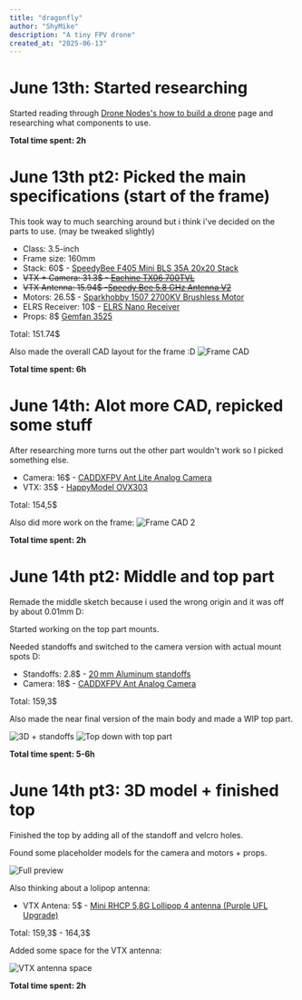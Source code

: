 ```yaml
---
title: "dragonfly"
author: "ShyMike"
description: "A tiny FPV drone"
created_at: "2025-06-13"
---
```


# June 13th: Started researching

Started reading through [Drone Nodes's how to build a drone](https://dronenodes.com/how-to-build-a-drone) page and researching what components to use.

**Total time spent: 2h**

# June 13th pt2: Picked the main specifications (start of the frame)

This took way to much searching around but i think i've decided on the parts to use. (may be tweaked slightly)

* Class: 3.5-inch
* Frame size: 160mm
* Stack: 60$ - [SpeedyBee F405 Mini BLS 35A 20x20 Stack](https://www.speedybee.com/speedybee-f405-mini-bls-35a-20x20-stack)
* ~~VTX + Camera: 31.3$ - [Eachine TX06 700TVL](https://www.eachine.com/Eachine-TX06-700TVL-FOV-130-Degree-5_8Ghz-40CH-Smart-Audio-Mini-FPV-Camera-AIO-Transmitter-For-RC-Dr-p-1418.html)~~
* ~~VTX Antenna: 15.94$ -[Speedy Bee 5.8 GHz Antenna V2](https://www.speedybee.com/speedy-bee-5-8-ghz-antenna-v2)~~
* Motors: 26.5$ - [Sparkhobby 1507 2700KV Brushless Motor](https://pt.aliexpress.com/item/1005004705279900.html)
* ELRS Receiver: 10$ - [ELRS Nano Receiver](https://betafpv.com/products/elrs-nano-receiver?variant=39416095408262)
* Props: 8$ [Gemfan 3525](https://pt.aliexpress.com/item/1005008848979300.html)

Total: 151.74$

Also made the overall CAD layout for the frame :D
![Frame CAD](https://hc-cdn.hel1.your-objectstorage.com/s/v3/5b2626ecb779dc0d99ee2c1be186579d402ae7a0_image.png)

**Total time spent: 6h**

# June 14th: Alot more CAD, repicked some stuff

After researching more turns out the other part wouldn't work so I picked something else.

* Camera: 16$ - [CADDXFPV Ant Lite Analog Camera](https://caddxfpv.com/products/caddxfpv-ant-lite-4-3-fpvcycle-edition)
* VTX: 35$ - [HappyModel OVX303](https://pt.aliexpress.com/item/1005003265460404.html)

Total: 154,5$

Also did more work on the frame:
![Frame CAD 2](https://hc-cdn.hel1.your-objectstorage.com/s/v3/2918d6416f5398e8eceff8c1f5d976933e912e31_image.png)

**Total time spent: 2h**

# June 14th pt2: Middle and top part

Remade the middle sketch because i used the wrong origin and it was off by about 0.01mm D:

Started working on the top part mounts.

Needed standoffs and switched to the camera version with actual mount spots D:

* Standoffs: 2.8$ - [20 mm Aluminum standoffs](https://pt.aliexpress.com/item/1005007945167923.html)
* Camera: 18$ - [CADDXFPV Ant Analog Camera](https://caddxfpv.com/products/caddx-ant-analog-camera?variant=32810079682659)

Total: 159,3$

Also made the near final version of the main body and made a WIP top part.

![3D + standoffs](https://hc-cdn.hel1.your-objectstorage.com/s/v3/5f502a8d05daaa797ed12a82fc53997cae4d3b45_image.png)
![Top down with top part](https://hc-cdn.hel1.your-objectstorage.com/s/v3/e6c3fb94d2e8971ae5db10ac1489111ca909f2d5_image.png)

**Total time spent: 5-6h**

# June 14th pt3: 3D model + finished top

Finished the top by adding all of the standoff and velcro holes.

Found some placeholder models for the camera and motors + props.

![Full preview](https://hc-cdn.hel1.your-objectstorage.com/s/v3/9fc8186d84a3f0c781fe96a642a2f580b348be2d_image.png)

Also thinking about a lolipop antenna:

* VTX Antena: 5$ - [Mini RHCP 5,8G Lollipop 4 antenna (Purple UFL Upgrade)](https://es.aliexpress.com/item/1005001305298735.html)

Total: 159,3$ - 164,3$

Added some space for the VTX antenna:

![VTX antenna space](https://hc-cdn.hel1.your-objectstorage.com/s/v3/e8ba2fdc1a6fd2337bf9718c5a9889258524ddde_image.png)

**Total time spent: 2h**
